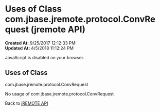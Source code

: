 # Uses of Class com.jbase.jremote.protocol.ConvRequest (jremote API)

**Created At:** 9/25/2017 12:12:33 PM  
**Updated At:** 4/5/2018 11:12:24 PM  

<script type="text/javascript"><!--
    try {
        if (location.href.indexOf('is-external=true') == -1) {
            parent.document.title="Uses of Class com.jbase.jremote.protocol.ConvRequest (jremote   API)";
        }
    }
    catch(err) {
    }
//--></script><noscript><div>JavaScript is disabled on your browser.</div></noscript><!-- ========= START OF TOP NAVBAR ======= -->
<!--   -->

<script type="text/javascript"><!--
  allClassesLink = document.getElementById("allclasses_navbar_top");
  if(window==top) {
    allClassesLink.style.display = "block";
  }
  else {
    allClassesLink.style.display = "none";
  }
  //--></script>
<!--   -->
<!-- ========= END OF TOP NAVBAR ========= -->
## Uses of Class
com.jbase.jremote.protocol.ConvRequest

No usage of com.jbase.jremote.protocol.ConvRequest
<!-- ======= START OF BOTTOM NAVBAR ====== -->
<!--   -->


Back to [jREMOTE API](com_jbase_jremote_package-summary)
